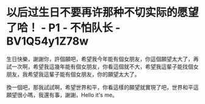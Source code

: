 # 以后过生日不要再许那种不切实际的愿望了哈！ - P1 - 不怕队长 - BV1Q54y1Z78w

生日快樂，謝謝你，許個願吧，希望我今年能有個女朋友，你這個願望太大了，再試一次啊，希望我這幾年能有個女朋友，你看這個就不大，希望我這輩子能找個女朋友，我希望我這輩子能有個女朋友，你的願望太大了。

換一個吧，那我試試啊，希望世界和平，你看這樣的願望就實現了吧，世界和平這願望很小嗎，我還有事，謝謝，Hello it's me。